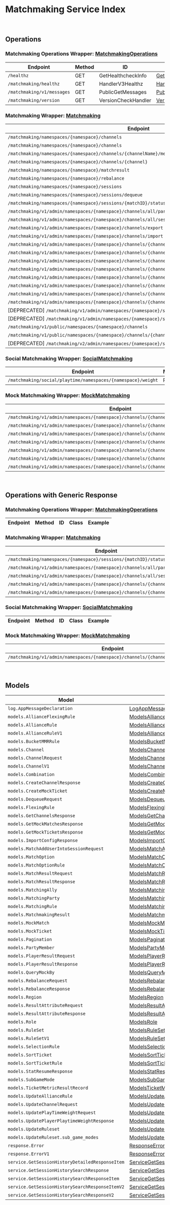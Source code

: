# Matchmaking Service Index

&nbsp;

## Operations

### Matchmaking Operations Wrapper:  [MatchmakingOperations](../../apis/AccelByte.Sdk.Api.Matchmaking/Wrapper/MatchmakingOperations.cs)
| Endpoint | Method | ID | Class | Example |
|---|---|---|---|---|
| `/healthz` | GET | GetHealthcheckInfo | [GetHealthcheckInfo](../../apis/AccelByte.Sdk.Api.Matchmaking/Operation/MatchmakingOperations/GetHealthcheckInfo.cs) | [GetHealthcheckInfo](../../samples/AccelByte.Sdk.Sample.Cli/ApiCommand/Matchmaking/MatchmakingOperations/GetHealthcheckInfo.cs) |
| `/matchmaking/healthz` | GET | HandlerV3Healthz | [HandlerV3Healthz](../../apis/AccelByte.Sdk.Api.Matchmaking/Operation/MatchmakingOperations/HandlerV3Healthz.cs) | [HandlerV3Healthz](../../samples/AccelByte.Sdk.Sample.Cli/ApiCommand/Matchmaking/MatchmakingOperations/HandlerV3Healthz.cs) |
| `/matchmaking/v1/messages` | GET | PublicGetMessages | [PublicGetMessages](../../apis/AccelByte.Sdk.Api.Matchmaking/Operation/MatchmakingOperations/PublicGetMessages.cs) | [PublicGetMessages](../../samples/AccelByte.Sdk.Sample.Cli/ApiCommand/Matchmaking/MatchmakingOperations/PublicGetMessages.cs) |
| `/matchmaking/version` | GET | VersionCheckHandler | [VersionCheckHandler](../../apis/AccelByte.Sdk.Api.Matchmaking/Operation/MatchmakingOperations/VersionCheckHandler.cs) | [VersionCheckHandler](../../samples/AccelByte.Sdk.Sample.Cli/ApiCommand/Matchmaking/MatchmakingOperations/VersionCheckHandler.cs) |

### Matchmaking Wrapper:  [Matchmaking](../../apis/AccelByte.Sdk.Api.Matchmaking/Wrapper/Matchmaking.cs)
| Endpoint | Method | ID | Class | Example |
|---|---|---|---|---|
| `/matchmaking/namespaces/{namespace}/channels` | GET | GetAllChannelsHandler | [GetAllChannelsHandler](../../apis/AccelByte.Sdk.Api.Matchmaking/Operation/Matchmaking/GetAllChannelsHandler.cs) | [GetAllChannelsHandler](../../samples/AccelByte.Sdk.Sample.Cli/ApiCommand/Matchmaking/Matchmaking/GetAllChannelsHandler.cs) |
| `/matchmaking/namespaces/{namespace}/channels` | POST | CreateChannelHandler | [CreateChannelHandler](../../apis/AccelByte.Sdk.Api.Matchmaking/Operation/Matchmaking/CreateChannelHandler.cs) | [CreateChannelHandler](../../samples/AccelByte.Sdk.Sample.Cli/ApiCommand/Matchmaking/Matchmaking/CreateChannelHandler.cs) |
| `/matchmaking/namespaces/{namespace}/channels/{channelName}/metrics` | GET | GetMatchPoolMetric | [GetMatchPoolMetric](../../apis/AccelByte.Sdk.Api.Matchmaking/Operation/Matchmaking/GetMatchPoolMetric.cs) | [GetMatchPoolMetric](../../samples/AccelByte.Sdk.Sample.Cli/ApiCommand/Matchmaking/Matchmaking/GetMatchPoolMetric.cs) |
| `/matchmaking/namespaces/{namespace}/channels/{channel}` | DELETE | DeleteChannelHandler | [DeleteChannelHandler](../../apis/AccelByte.Sdk.Api.Matchmaking/Operation/Matchmaking/DeleteChannelHandler.cs) | [DeleteChannelHandler](../../samples/AccelByte.Sdk.Sample.Cli/ApiCommand/Matchmaking/Matchmaking/DeleteChannelHandler.cs) |
| `/matchmaking/namespaces/{namespace}/matchresult` | POST | StoreMatchResults | [StoreMatchResults](../../apis/AccelByte.Sdk.Api.Matchmaking/Operation/Matchmaking/StoreMatchResults.cs) | [StoreMatchResults](../../samples/AccelByte.Sdk.Sample.Cli/ApiCommand/Matchmaking/Matchmaking/StoreMatchResults.cs) |
| `/matchmaking/namespaces/{namespace}/rebalance` | POST | Rebalance | [Rebalance](../../apis/AccelByte.Sdk.Api.Matchmaking/Operation/Matchmaking/Rebalance.cs) | [Rebalance](../../samples/AccelByte.Sdk.Sample.Cli/ApiCommand/Matchmaking/Matchmaking/Rebalance.cs) |
| `/matchmaking/namespaces/{namespace}/sessions` | POST | QueueSessionHandler | [QueueSessionHandler](../../apis/AccelByte.Sdk.Api.Matchmaking/Operation/Matchmaking/QueueSessionHandler.cs) | [QueueSessionHandler](../../samples/AccelByte.Sdk.Sample.Cli/ApiCommand/Matchmaking/Matchmaking/QueueSessionHandler.cs) |
| `/matchmaking/namespaces/{namespace}/sessions/dequeue` | POST | DequeueSessionHandler | [DequeueSessionHandler](../../apis/AccelByte.Sdk.Api.Matchmaking/Operation/Matchmaking/DequeueSessionHandler.cs) | [DequeueSessionHandler](../../samples/AccelByte.Sdk.Sample.Cli/ApiCommand/Matchmaking/Matchmaking/DequeueSessionHandler.cs) |
| `/matchmaking/namespaces/{namespace}/sessions/{matchID}/status` | GET | QuerySessionHandler | [QuerySessionHandler](../../apis/AccelByte.Sdk.Api.Matchmaking/Operation/Matchmaking/QuerySessionHandler.cs) | [QuerySessionHandler](../../samples/AccelByte.Sdk.Sample.Cli/ApiCommand/Matchmaking/Matchmaking/QuerySessionHandler.cs) |
| `/matchmaking/v1/admin/namespaces/{namespace}/channels/all/parties` | GET | GetAllPartyInAllChannel | [GetAllPartyInAllChannel](../../apis/AccelByte.Sdk.Api.Matchmaking/Operation/Matchmaking/GetAllPartyInAllChannel.cs) | [GetAllPartyInAllChannel](../../samples/AccelByte.Sdk.Sample.Cli/ApiCommand/Matchmaking/Matchmaking/GetAllPartyInAllChannel.cs) |
| `/matchmaking/v1/admin/namespaces/{namespace}/channels/all/sessions/bulk` | GET | BulkGetSessions | [BulkGetSessions](../../apis/AccelByte.Sdk.Api.Matchmaking/Operation/Matchmaking/BulkGetSessions.cs) | [BulkGetSessions](../../samples/AccelByte.Sdk.Sample.Cli/ApiCommand/Matchmaking/Matchmaking/BulkGetSessions.cs) |
| `/matchmaking/v1/admin/namespaces/{namespace}/channels/export` | GET | ExportChannels | [ExportChannels](../../apis/AccelByte.Sdk.Api.Matchmaking/Operation/Matchmaking/ExportChannels.cs) | [ExportChannels](../../samples/AccelByte.Sdk.Sample.Cli/ApiCommand/Matchmaking/Matchmaking/ExportChannels.cs) |
| `/matchmaking/v1/admin/namespaces/{namespace}/channels/import` | POST | ImportChannels | [ImportChannels](../../apis/AccelByte.Sdk.Api.Matchmaking/Operation/Matchmaking/ImportChannels.cs) | [ImportChannels](../../samples/AccelByte.Sdk.Sample.Cli/ApiCommand/Matchmaking/Matchmaking/ImportChannels.cs) |
| `/matchmaking/v1/admin/namespaces/{namespace}/channels/{channelName}` | GET | GetSingleMatchmakingChannel | [GetSingleMatchmakingChannel](../../apis/AccelByte.Sdk.Api.Matchmaking/Operation/Matchmaking/GetSingleMatchmakingChannel.cs) | [GetSingleMatchmakingChannel](../../samples/AccelByte.Sdk.Sample.Cli/ApiCommand/Matchmaking/Matchmaking/GetSingleMatchmakingChannel.cs) |
| `/matchmaking/v1/admin/namespaces/{namespace}/channels/{channelName}` | PATCH | UpdateMatchmakingChannel | [UpdateMatchmakingChannel](../../apis/AccelByte.Sdk.Api.Matchmaking/Operation/Matchmaking/UpdateMatchmakingChannel.cs) | [UpdateMatchmakingChannel](../../samples/AccelByte.Sdk.Sample.Cli/ApiCommand/Matchmaking/Matchmaking/UpdateMatchmakingChannel.cs) |
| `/matchmaking/v1/admin/namespaces/{namespace}/channels/{channelName}/parties` | GET | GetAllPartyInChannel | [GetAllPartyInChannel](../../apis/AccelByte.Sdk.Api.Matchmaking/Operation/Matchmaking/GetAllPartyInChannel.cs) | [GetAllPartyInChannel](../../samples/AccelByte.Sdk.Sample.Cli/ApiCommand/Matchmaking/Matchmaking/GetAllPartyInChannel.cs) |
| `/matchmaking/v1/admin/namespaces/{namespace}/channels/{channelName}/sessions` | GET | GetAllSessionsInChannel | [GetAllSessionsInChannel](../../apis/AccelByte.Sdk.Api.Matchmaking/Operation/Matchmaking/GetAllSessionsInChannel.cs) | [GetAllSessionsInChannel](../../samples/AccelByte.Sdk.Sample.Cli/ApiCommand/Matchmaking/Matchmaking/GetAllSessionsInChannel.cs) |
| `/matchmaking/v1/admin/namespaces/{namespace}/channels/{channelName}/sessions/{matchID}` | POST | AddUserIntoSessionInChannel | [AddUserIntoSessionInChannel](../../apis/AccelByte.Sdk.Api.Matchmaking/Operation/Matchmaking/AddUserIntoSessionInChannel.cs) | [AddUserIntoSessionInChannel](../../samples/AccelByte.Sdk.Sample.Cli/ApiCommand/Matchmaking/Matchmaking/AddUserIntoSessionInChannel.cs) |
| `/matchmaking/v1/admin/namespaces/{namespace}/channels/{channelName}/sessions/{matchID}` | DELETE | DeleteSessionInChannel | [DeleteSessionInChannel](../../apis/AccelByte.Sdk.Api.Matchmaking/Operation/Matchmaking/DeleteSessionInChannel.cs) | [DeleteSessionInChannel](../../samples/AccelByte.Sdk.Sample.Cli/ApiCommand/Matchmaking/Matchmaking/DeleteSessionInChannel.cs) |
| `/matchmaking/v1/admin/namespaces/{namespace}/channels/{channelName}/sessions/{matchID}/users/{userID}` | DELETE | DeleteUserFromSessionInChannel | [DeleteUserFromSessionInChannel](../../apis/AccelByte.Sdk.Api.Matchmaking/Operation/Matchmaking/DeleteUserFromSessionInChannel.cs) | [DeleteUserFromSessionInChannel](../../samples/AccelByte.Sdk.Sample.Cli/ApiCommand/Matchmaking/Matchmaking/DeleteUserFromSessionInChannel.cs) |
| `/matchmaking/v1/admin/namespaces/{namespace}/channels/{channelName}/stats` | GET | GetStatData | [GetStatData](../../apis/AccelByte.Sdk.Api.Matchmaking/Operation/Matchmaking/GetStatData.cs) | [GetStatData](../../samples/AccelByte.Sdk.Sample.Cli/ApiCommand/Matchmaking/Matchmaking/GetStatData.cs) |
| [DEPRECATED] `/matchmaking/v1/admin/namespaces/{namespace}/sessions/history/search` | GET | SearchSessions | [SearchSessions](../../apis/AccelByte.Sdk.Api.Matchmaking/Operation/Matchmaking/SearchSessions.cs) | [SearchSessions](../../samples/AccelByte.Sdk.Sample.Cli/ApiCommand/Matchmaking/Matchmaking/SearchSessions.cs) |
| [DEPRECATED] `/matchmaking/v1/admin/namespaces/{namespace}/sessions/{matchID}/history/detailed` | GET | GetSessionHistoryDetailed | [GetSessionHistoryDetailed](../../apis/AccelByte.Sdk.Api.Matchmaking/Operation/Matchmaking/GetSessionHistoryDetailed.cs) | [GetSessionHistoryDetailed](../../samples/AccelByte.Sdk.Sample.Cli/ApiCommand/Matchmaking/Matchmaking/GetSessionHistoryDetailed.cs) |
| `/matchmaking/v1/public/namespaces/{namespace}/channels` | GET | PublicGetAllMatchmakingChannel | [PublicGetAllMatchmakingChannel](../../apis/AccelByte.Sdk.Api.Matchmaking/Operation/Matchmaking/PublicGetAllMatchmakingChannel.cs) | [PublicGetAllMatchmakingChannel](../../samples/AccelByte.Sdk.Sample.Cli/ApiCommand/Matchmaking/Matchmaking/PublicGetAllMatchmakingChannel.cs) |
| `/matchmaking/v1/public/namespaces/{namespace}/channels/{channelName}` | GET | PublicGetSingleMatchmakingChannel | [PublicGetSingleMatchmakingChannel](../../apis/AccelByte.Sdk.Api.Matchmaking/Operation/Matchmaking/PublicGetSingleMatchmakingChannel.cs) | [PublicGetSingleMatchmakingChannel](../../samples/AccelByte.Sdk.Sample.Cli/ApiCommand/Matchmaking/Matchmaking/PublicGetSingleMatchmakingChannel.cs) |
| [DEPRECATED] `/matchmaking/v2/admin/namespaces/{namespace}/sessions/history/search` | GET | SearchSessionsV2 | [SearchSessionsV2](../../apis/AccelByte.Sdk.Api.Matchmaking/Operation/Matchmaking/SearchSessionsV2.cs) | [SearchSessionsV2](../../samples/AccelByte.Sdk.Sample.Cli/ApiCommand/Matchmaking/Matchmaking/SearchSessionsV2.cs) |

### Social Matchmaking Wrapper:  [SocialMatchmaking](../../apis/AccelByte.Sdk.Api.Matchmaking/Wrapper/SocialMatchmaking.cs)
| Endpoint | Method | ID | Class | Example |
|---|---|---|---|---|
| `/matchmaking/social/playtime/namespaces/{namespace}/weight` | PATCH | UpdatePlayTimeWeight | [UpdatePlayTimeWeight](../../apis/AccelByte.Sdk.Api.Matchmaking/Operation/SocialMatchmaking/UpdatePlayTimeWeight.cs) | [UpdatePlayTimeWeight](../../samples/AccelByte.Sdk.Sample.Cli/ApiCommand/Matchmaking/SocialMatchmaking/UpdatePlayTimeWeight.cs) |

### Mock Matchmaking Wrapper:  [MockMatchmaking](../../apis/AccelByte.Sdk.Api.Matchmaking/Wrapper/MockMatchmaking.cs)
| Endpoint | Method | ID | Class | Example |
|---|---|---|---|---|
| `/matchmaking/v1/admin/namespaces/{namespace}/channels/{channelName}/mocks` | DELETE | CleanAllMocks | [CleanAllMocks](../../apis/AccelByte.Sdk.Api.Matchmaking/Operation/MockMatchmaking/CleanAllMocks.cs) | [CleanAllMocks](../../samples/AccelByte.Sdk.Sample.Cli/ApiCommand/Matchmaking/MockMatchmaking/CleanAllMocks.cs) |
| `/matchmaking/v1/admin/namespaces/{namespace}/channels/{channelName}/mocks/matches` | GET | GetAllMockMatches | [GetAllMockMatches](../../apis/AccelByte.Sdk.Api.Matchmaking/Operation/MockMatchmaking/GetAllMockMatches.cs) | [GetAllMockMatches](../../samples/AccelByte.Sdk.Sample.Cli/ApiCommand/Matchmaking/MockMatchmaking/GetAllMockMatches.cs) |
| `/matchmaking/v1/admin/namespaces/{namespace}/channels/{channelName}/mocks/matches` | POST | GetMockMatchesByTimestamp | [GetMockMatchesByTimestamp](../../apis/AccelByte.Sdk.Api.Matchmaking/Operation/MockMatchmaking/GetMockMatchesByTimestamp.cs) | [GetMockMatchesByTimestamp](../../samples/AccelByte.Sdk.Sample.Cli/ApiCommand/Matchmaking/MockMatchmaking/GetMockMatchesByTimestamp.cs) |
| `/matchmaking/v1/admin/namespaces/{namespace}/channels/{channelName}/mocks/tickets` | GET | GetAllMockTickets | [GetAllMockTickets](../../apis/AccelByte.Sdk.Api.Matchmaking/Operation/MockMatchmaking/GetAllMockTickets.cs) | [GetAllMockTickets](../../samples/AccelByte.Sdk.Sample.Cli/ApiCommand/Matchmaking/MockMatchmaking/GetAllMockTickets.cs) |
| `/matchmaking/v1/admin/namespaces/{namespace}/channels/{channelName}/mocks/tickets` | POST | CreateMockTickets | [CreateMockTickets](../../apis/AccelByte.Sdk.Api.Matchmaking/Operation/MockMatchmaking/CreateMockTickets.cs) | [CreateMockTickets](../../samples/AccelByte.Sdk.Sample.Cli/ApiCommand/Matchmaking/MockMatchmaking/CreateMockTickets.cs) |
| `/matchmaking/v1/admin/namespaces/{namespace}/channels/{channelName}/mocks/tickets/bulk` | POST | BulkCreateMockTickets | [BulkCreateMockTickets](../../apis/AccelByte.Sdk.Api.Matchmaking/Operation/MockMatchmaking/BulkCreateMockTickets.cs) | [BulkCreateMockTickets](../../samples/AccelByte.Sdk.Sample.Cli/ApiCommand/Matchmaking/MockMatchmaking/BulkCreateMockTickets.cs) |
| `/matchmaking/v1/admin/namespaces/{namespace}/channels/{channelName}/mocks/tickets/query` | POST | GetMockTicketsByTimestamp | [GetMockTicketsByTimestamp](../../apis/AccelByte.Sdk.Api.Matchmaking/Operation/MockMatchmaking/GetMockTicketsByTimestamp.cs) | [GetMockTicketsByTimestamp](../../samples/AccelByte.Sdk.Sample.Cli/ApiCommand/Matchmaking/MockMatchmaking/GetMockTicketsByTimestamp.cs) |


&nbsp;

## Operations with Generic Response

### Matchmaking Operations Wrapper:  [MatchmakingOperations](../../apis/AccelByte.Sdk.Api.Matchmaking/Wrapper/MatchmakingOperations.cs)
| Endpoint | Method | ID | Class | Example |
|---|---|---|---|---|

### Matchmaking Wrapper:  [Matchmaking](../../apis/AccelByte.Sdk.Api.Matchmaking/Wrapper/Matchmaking.cs)
| Endpoint | Method | ID | Class | Example |
|---|---|---|---|---|
| `/matchmaking/namespaces/{namespace}/sessions/{matchID}/status` | GET | QuerySessionHandler | [QuerySessionHandler](../../apis/AccelByte.Sdk.Api.Matchmaking/Operation/Matchmaking/QuerySessionHandler.cs) | [QuerySessionHandler](../../samples/AccelByte.Sdk.Sample.Cli/ApiCommand/Matchmaking/Matchmaking/QuerySessionHandler.cs) |
| `/matchmaking/v1/admin/namespaces/{namespace}/channels/all/parties` | GET | GetAllPartyInAllChannel | [GetAllPartyInAllChannel](../../apis/AccelByte.Sdk.Api.Matchmaking/Operation/Matchmaking/GetAllPartyInAllChannel.cs) | [GetAllPartyInAllChannel](../../samples/AccelByte.Sdk.Sample.Cli/ApiCommand/Matchmaking/Matchmaking/GetAllPartyInAllChannel.cs) |
| `/matchmaking/v1/admin/namespaces/{namespace}/channels/all/sessions/bulk` | GET | BulkGetSessions | [BulkGetSessions](../../apis/AccelByte.Sdk.Api.Matchmaking/Operation/Matchmaking/BulkGetSessions.cs) | [BulkGetSessions](../../samples/AccelByte.Sdk.Sample.Cli/ApiCommand/Matchmaking/Matchmaking/BulkGetSessions.cs) |
| `/matchmaking/v1/admin/namespaces/{namespace}/channels/{channelName}/parties` | GET | GetAllPartyInChannel | [GetAllPartyInChannel](../../apis/AccelByte.Sdk.Api.Matchmaking/Operation/Matchmaking/GetAllPartyInChannel.cs) | [GetAllPartyInChannel](../../samples/AccelByte.Sdk.Sample.Cli/ApiCommand/Matchmaking/Matchmaking/GetAllPartyInChannel.cs) |
| `/matchmaking/v1/admin/namespaces/{namespace}/channels/{channelName}/sessions` | GET | GetAllSessionsInChannel | [GetAllSessionsInChannel](../../apis/AccelByte.Sdk.Api.Matchmaking/Operation/Matchmaking/GetAllSessionsInChannel.cs) | [GetAllSessionsInChannel](../../samples/AccelByte.Sdk.Sample.Cli/ApiCommand/Matchmaking/Matchmaking/GetAllSessionsInChannel.cs) |

### Social Matchmaking Wrapper:  [SocialMatchmaking](../../apis/AccelByte.Sdk.Api.Matchmaking/Wrapper/SocialMatchmaking.cs)
| Endpoint | Method | ID | Class | Example |
|---|---|---|---|---|

### Mock Matchmaking Wrapper:  [MockMatchmaking](../../apis/AccelByte.Sdk.Api.Matchmaking/Wrapper/MockMatchmaking.cs)
| Endpoint | Method | ID | Class | Example |
|---|---|---|---|---|
| `/matchmaking/v1/admin/namespaces/{namespace}/channels/{channelName}/mocks/tickets` | POST | CreateMockTickets | [CreateMockTickets](../../apis/AccelByte.Sdk.Api.Matchmaking/Operation/MockMatchmaking/CreateMockTickets.cs) | [CreateMockTickets](../../samples/AccelByte.Sdk.Sample.Cli/ApiCommand/Matchmaking/MockMatchmaking/CreateMockTickets.cs) |


&nbsp;

## Models

| Model | Class |
|---|---|
| `log.AppMessageDeclaration` | [LogAppMessageDeclaration](../../apis/AccelByte.Sdk.Api.Matchmaking/Model/LogAppMessageDeclaration.cs) |
| `models.AllianceFlexingRule` | [ModelsAllianceFlexingRule](../../apis/AccelByte.Sdk.Api.Matchmaking/Model/ModelsAllianceFlexingRule.cs) |
| `models.AllianceRule` | [ModelsAllianceRule](../../apis/AccelByte.Sdk.Api.Matchmaking/Model/ModelsAllianceRule.cs) |
| `models.AllianceRuleV1` | [ModelsAllianceRuleV1](../../apis/AccelByte.Sdk.Api.Matchmaking/Model/ModelsAllianceRuleV1.cs) |
| `models.BucketMMRRule` | [ModelsBucketMMRRule](../../apis/AccelByte.Sdk.Api.Matchmaking/Model/ModelsBucketMMRRule.cs) |
| `models.Channel` | [ModelsChannel](../../apis/AccelByte.Sdk.Api.Matchmaking/Model/ModelsChannel.cs) |
| `models.ChannelRequest` | [ModelsChannelRequest](../../apis/AccelByte.Sdk.Api.Matchmaking/Model/ModelsChannelRequest.cs) |
| `models.ChannelV1` | [ModelsChannelV1](../../apis/AccelByte.Sdk.Api.Matchmaking/Model/ModelsChannelV1.cs) |
| `models.Combination` | [ModelsCombination](../../apis/AccelByte.Sdk.Api.Matchmaking/Model/ModelsCombination.cs) |
| `models.CreateChannelResponse` | [ModelsCreateChannelResponse](../../apis/AccelByte.Sdk.Api.Matchmaking/Model/ModelsCreateChannelResponse.cs) |
| `models.CreateMockTicket` | [ModelsCreateMockTicket](../../apis/AccelByte.Sdk.Api.Matchmaking/Model/ModelsCreateMockTicket.cs) |
| `models.DequeueRequest` | [ModelsDequeueRequest](../../apis/AccelByte.Sdk.Api.Matchmaking/Model/ModelsDequeueRequest.cs) |
| `models.FlexingRule` | [ModelsFlexingRule](../../apis/AccelByte.Sdk.Api.Matchmaking/Model/ModelsFlexingRule.cs) |
| `models.GetChannelsResponse` | [ModelsGetChannelsResponse](../../apis/AccelByte.Sdk.Api.Matchmaking/Model/ModelsGetChannelsResponse.cs) |
| `models.GetMockMatchesResponse` | [ModelsGetMockMatchesResponse](../../apis/AccelByte.Sdk.Api.Matchmaking/Model/ModelsGetMockMatchesResponse.cs) |
| `models.GetMockTicketsResponse` | [ModelsGetMockTicketsResponse](../../apis/AccelByte.Sdk.Api.Matchmaking/Model/ModelsGetMockTicketsResponse.cs) |
| `models.ImportConfigResponse` | [ModelsImportConfigResponse](../../apis/AccelByte.Sdk.Api.Matchmaking/Model/ModelsImportConfigResponse.cs) |
| `models.MatchAddUserIntoSessionRequest` | [ModelsMatchAddUserIntoSessionRequest](../../apis/AccelByte.Sdk.Api.Matchmaking/Model/ModelsMatchAddUserIntoSessionRequest.cs) |
| `models.MatchOption` | [ModelsMatchOption](../../apis/AccelByte.Sdk.Api.Matchmaking/Model/ModelsMatchOption.cs) |
| `models.MatchOptionRule` | [ModelsMatchOptionRule](../../apis/AccelByte.Sdk.Api.Matchmaking/Model/ModelsMatchOptionRule.cs) |
| `models.MatchResultRequest` | [ModelsMatchResultRequest](../../apis/AccelByte.Sdk.Api.Matchmaking/Model/ModelsMatchResultRequest.cs) |
| `models.MatchResultResponse` | [ModelsMatchResultResponse](../../apis/AccelByte.Sdk.Api.Matchmaking/Model/ModelsMatchResultResponse.cs) |
| `models.MatchingAlly` | [ModelsMatchingAlly](../../apis/AccelByte.Sdk.Api.Matchmaking/Model/ModelsMatchingAlly.cs) |
| `models.MatchingParty` | [ModelsMatchingParty](../../apis/AccelByte.Sdk.Api.Matchmaking/Model/ModelsMatchingParty.cs) |
| `models.MatchingRule` | [ModelsMatchingRule](../../apis/AccelByte.Sdk.Api.Matchmaking/Model/ModelsMatchingRule.cs) |
| `models.MatchmakingResult` | [ModelsMatchmakingResult](../../apis/AccelByte.Sdk.Api.Matchmaking/Model/ModelsMatchmakingResult.cs) |
| `models.MockMatch` | [ModelsMockMatch](../../apis/AccelByte.Sdk.Api.Matchmaking/Model/ModelsMockMatch.cs) |
| `models.MockTicket` | [ModelsMockTicket](../../apis/AccelByte.Sdk.Api.Matchmaking/Model/ModelsMockTicket.cs) |
| `models.Pagination` | [ModelsPagination](../../apis/AccelByte.Sdk.Api.Matchmaking/Model/ModelsPagination.cs) |
| `models.PartyMember` | [ModelsPartyMember](../../apis/AccelByte.Sdk.Api.Matchmaking/Model/ModelsPartyMember.cs) |
| `models.PlayerResultRequest` | [ModelsPlayerResultRequest](../../apis/AccelByte.Sdk.Api.Matchmaking/Model/ModelsPlayerResultRequest.cs) |
| `models.PlayerResultResponse` | [ModelsPlayerResultResponse](../../apis/AccelByte.Sdk.Api.Matchmaking/Model/ModelsPlayerResultResponse.cs) |
| `models.QueryMockBy` | [ModelsQueryMockBy](../../apis/AccelByte.Sdk.Api.Matchmaking/Model/ModelsQueryMockBy.cs) |
| `models.RebalanceRequest` | [ModelsRebalanceRequest](../../apis/AccelByte.Sdk.Api.Matchmaking/Model/ModelsRebalanceRequest.cs) |
| `models.RebalanceResponse` | [ModelsRebalanceResponse](../../apis/AccelByte.Sdk.Api.Matchmaking/Model/ModelsRebalanceResponse.cs) |
| `models.Region` | [ModelsRegion](../../apis/AccelByte.Sdk.Api.Matchmaking/Model/ModelsRegion.cs) |
| `models.ResultAttributeRequest` | [ModelsResultAttributeRequest](../../apis/AccelByte.Sdk.Api.Matchmaking/Model/ModelsResultAttributeRequest.cs) |
| `models.ResultAttributeResponse` | [ModelsResultAttributeResponse](../../apis/AccelByte.Sdk.Api.Matchmaking/Model/ModelsResultAttributeResponse.cs) |
| `models.Role` | [ModelsRole](../../apis/AccelByte.Sdk.Api.Matchmaking/Model/ModelsRole.cs) |
| `models.RuleSet` | [ModelsRuleSet](../../apis/AccelByte.Sdk.Api.Matchmaking/Model/ModelsRuleSet.cs) |
| `models.RuleSetV1` | [ModelsRuleSetV1](../../apis/AccelByte.Sdk.Api.Matchmaking/Model/ModelsRuleSetV1.cs) |
| `models.SelectionRule` | [ModelsSelectionRule](../../apis/AccelByte.Sdk.Api.Matchmaking/Model/ModelsSelectionRule.cs) |
| `models.SortTicket` | [ModelsSortTicket](../../apis/AccelByte.Sdk.Api.Matchmaking/Model/ModelsSortTicket.cs) |
| `models.SortTicketRule` | [ModelsSortTicketRule](../../apis/AccelByte.Sdk.Api.Matchmaking/Model/ModelsSortTicketRule.cs) |
| `models.StatResumeResponse` | [ModelsStatResumeResponse](../../apis/AccelByte.Sdk.Api.Matchmaking/Model/ModelsStatResumeResponse.cs) |
| `models.SubGameMode` | [ModelsSubGameMode](../../apis/AccelByte.Sdk.Api.Matchmaking/Model/ModelsSubGameMode.cs) |
| `models.TicketMetricResultRecord` | [ModelsTicketMetricResultRecord](../../apis/AccelByte.Sdk.Api.Matchmaking/Model/ModelsTicketMetricResultRecord.cs) |
| `models.UpdateAllianceRule` | [ModelsUpdateAllianceRule](../../apis/AccelByte.Sdk.Api.Matchmaking/Model/ModelsUpdateAllianceRule.cs) |
| `models.UpdateChannelRequest` | [ModelsUpdateChannelRequest](../../apis/AccelByte.Sdk.Api.Matchmaking/Model/ModelsUpdateChannelRequest.cs) |
| `models.UpdatePlayTimeWeightRequest` | [ModelsUpdatePlayTimeWeightRequest](../../apis/AccelByte.Sdk.Api.Matchmaking/Model/ModelsUpdatePlayTimeWeightRequest.cs) |
| `models.UpdatePlayerPlaytimeWeightResponse` | [ModelsUpdatePlayerPlaytimeWeightResponse](../../apis/AccelByte.Sdk.Api.Matchmaking/Model/ModelsUpdatePlayerPlaytimeWeightResponse.cs) |
| `models.UpdateRuleset` | [ModelsUpdateRuleset](../../apis/AccelByte.Sdk.Api.Matchmaking/Model/ModelsUpdateRuleset.cs) |
| `models.UpdateRuleset.sub_game_modes` | [ModelsUpdateRulesetSubGameModes](../../apis/AccelByte.Sdk.Api.Matchmaking/Model/ModelsUpdateRulesetSubGameModes.cs) |
| `response.Error` | [ResponseError](../../apis/AccelByte.Sdk.Api.Matchmaking/Model/ResponseError.cs) |
| `response.ErrorV1` | [ResponseErrorV1](../../apis/AccelByte.Sdk.Api.Matchmaking/Model/ResponseErrorV1.cs) |
| `service.GetSessionHistoryDetailedResponseItem` | [ServiceGetSessionHistoryDetailedResponseItem](../../apis/AccelByte.Sdk.Api.Matchmaking/Model/ServiceGetSessionHistoryDetailedResponseItem.cs) |
| `service.GetSessionHistorySearchResponse` | [ServiceGetSessionHistorySearchResponse](../../apis/AccelByte.Sdk.Api.Matchmaking/Model/ServiceGetSessionHistorySearchResponse.cs) |
| `service.GetSessionHistorySearchResponseItem` | [ServiceGetSessionHistorySearchResponseItem](../../apis/AccelByte.Sdk.Api.Matchmaking/Model/ServiceGetSessionHistorySearchResponseItem.cs) |
| `service.GetSessionHistorySearchResponseItemV2` | [ServiceGetSessionHistorySearchResponseItemV2](../../apis/AccelByte.Sdk.Api.Matchmaking/Model/ServiceGetSessionHistorySearchResponseItemV2.cs) |
| `service.GetSessionHistorySearchResponseV2` | [ServiceGetSessionHistorySearchResponseV2](../../apis/AccelByte.Sdk.Api.Matchmaking/Model/ServiceGetSessionHistorySearchResponseV2.cs) |
